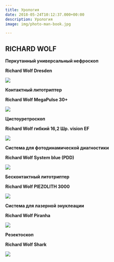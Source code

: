 ```yaml
---
title: Урология
date: 2018-05-24T10:12:37.000+00:00
description: Урология
image: img/photo-man-book.jpg

---
```

## RICHARD WOLF

**Перкутанный универсальный нефроскоп**

**Richard Wolf Dresden**

![](/uploads/nefroskop_drezden.jpg)

**Контактный литотриптер**

**Richard Wolf MegaPulse 30+**

![](/uploads/megapulse_rw.jpg)

**Цистоуретроскоп**

**Richard Wolf гибкий 16,2 Шр. vision EF**

![](/uploads/9797219662100.jpg)

**Система для фотодинамической диагностики**

**Richard Wolf System blue (PDD)**

![](/uploads/System_blue_ff.jpg)

**Бесконтактный литотриптер**

**Richard Wolf PIEZOLITH 3000**

![](/uploads/pz3000.jpg)

**Система для лазерной энуклеации**

**Richard Wolf Piranha**

![](/uploads/Piranha.jpg)

**Резектоскоп**

**Richard Wolf Shark**

![](/uploads/shark.jpg)